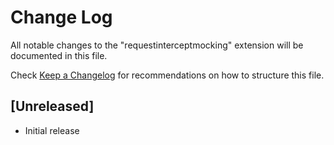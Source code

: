 # Change Log

All notable changes to the "requestinterceptmocking" extension will be documented in this file.

Check [Keep a Changelog](http://keepachangelog.com/) for recommendations on how to structure this file.

## [Unreleased]

- Initial release